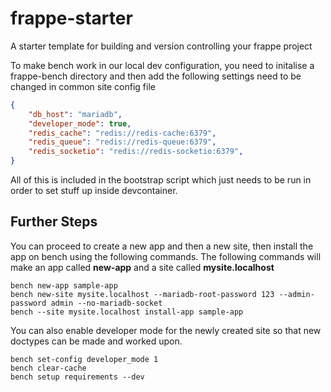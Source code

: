 # frappe-starter

A starter template for building and version controlling your frappe project


To make bench work in our local dev configuration, you need to initalise a frappe-bench directory and then add the following settings need to be changed in common site config file

```json
{
    "db_host": "mariadb",
    "developer_mode": true,
    "redis_cache": "redis://redis-cache:6379",
    "redis_queue": "redis://redis-queue:6379",
    "redis_socketio": "redis://redis-socketio:6379", 
}
```

All of this is included in the bootstrap script which just needs to be run in order to set stuff up inside devcontainer.


## Further Steps

You can proceed to create a new app and then a new site, then install the app on bench using the following commands. The following commands will make an app called **new-app** and a site called **mysite.localhost**

```shell
bench new-app sample-app
bench new-site mysite.localhost --mariadb-root-password 123 --admin-password admin --no-mariadb-socket
bench --site mysite.localhost install-app sample-app
```

You can also enable developer mode for the newly created site so that new doctypes can be made and worked upon. 

```shell
bench set-config developer_mode 1
bench clear-cache
bench setup requirements --dev
```